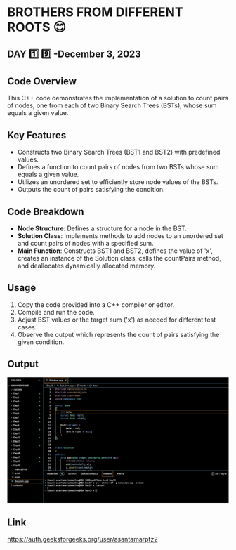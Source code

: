 # BROTHERS FROM DIFFERENT ROOTS :blush:
## DAY :one: :nine: -December 3, 2023

## Code Overview
This C++ code demonstrates the implementation of a solution to count pairs of nodes, one from each of two Binary Search Trees (BSTs), whose sum equals a given value.

## Key Features
- Constructs two Binary Search Trees (BST1 and BST2) with predefined values.
- Defines a function to count pairs of nodes from two BSTs whose sum equals a given value.
- Utilizes an unordered set to efficiently store node values of the BSTs.
- Outputs the count of pairs satisfying the condition.

## Code Breakdown
- **Node Structure**: Defines a structure for a node in the BST.
- **Solution Class**: Implements methods to add nodes to an unordered set and count pairs of nodes with a specified sum.
- **Main Function**: Constructs BST1 and BST2, defines the value of 'x', creates an instance of the Solution class, calls the countPairs method, and deallocates dynamically allocated memory.

## Usage
1. Copy the code provided into a C++ compiler or editor.
2. Compile and run the code.
3. Adjust BST values or the target sum ('x') as needed for different test cases.
4. Observe the output which represents the count of pairs satisfying the given condition.

## Output

![Reference Image](s19.png)

## Link
<https://auth.geeksforgeeks.org/user/asantamarptz2>